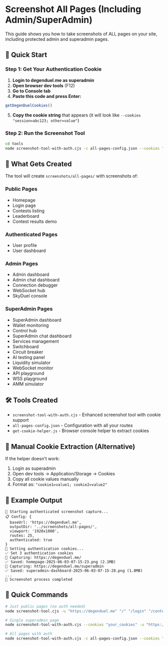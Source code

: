 # Screenshot All Pages (Including Admin/SuperAdmin)

This guide shows you how to take screenshots of ALL pages on your site, including protected admin and superadmin pages.

## 🚀 Quick Start

### Step 1: Get Your Authentication Cookie

1. **Login to degenduel.me as superadmin**
2. **Open browser dev tools** (F12)
3. **Go to Console tab**
4. **Paste this code and press Enter:**

```javascript
getDegenDuelCookies()
```

5. **Copy the cookie string** that appears (it will look like `--cookies "session=abc123; other=value"`)

### Step 2: Run the Screenshot Tool

```bash
cd tools
node screenshot-tool-with-auth.cjs -c all-pages-config.json --cookies "your_cookie_string_here"
```

## 📁 What Gets Created

The tool will create `screenshots/all-pages/` with screenshots of:

### Public Pages
- Homepage
- Login page  
- Contests listing
- Leaderboard
- Contest results demo

### Authenticated Pages
- User profile
- User dashboard

### Admin Pages
- Admin dashboard
- Admin chat dashboard
- Connection debugger
- WebSocket hub
- SkyDuel console

### SuperAdmin Pages
- SuperAdmin dashboard
- Wallet monitoring
- Control hub
- SuperAdmin chat dashboard
- Services management
- Switchboard
- Circuit breaker
- AI testing panel
- Liquidity simulator
- WebSocket monitor
- API playground
- WSS playground
- AMM simulator

## 🛠️ Tools Created

- `screenshot-tool-with-auth.cjs` - Enhanced screenshot tool with cookie support
- `all-pages-config.json` - Configuration with all your routes
- `get-cookie-helper.js` - Browser console helper to extract cookies

## 🔧 Manual Cookie Extraction (Alternative)

If the helper doesn't work:

1. Login as superadmin
2. Open dev tools → Application/Storage → Cookies
3. Copy all cookie values manually
4. Format as: `"cookie1=value1; cookie2=value2"`

## 📸 Example Output

```
🚀 Starting authenticated screenshot capture...
📋 Config: {
  baseUrl: 'https://degenduel.me',
  outputDir: '../screenshots/all-pages/',
  viewport: '1920x1080',
  routes: 25,
  authenticated: true
}
🍪 Setting authentication cookies...
✅ Set 3 authentication cookies
📸 Capturing: https://degenduel.me/
✅ Saved: homepage-2025-06-03-07-15-23.png (2.1MB)
📸 Capturing: https://degenduel.me/superadmin
✅ Saved: superadmin-dashboard-2025-06-03-07-15-28.png (1.8MB)
...
🎉 Screenshot process completed
```

## 🎯 Quick Commands

```bash
# Just public pages (no auth needed)
node screenshot-tool.cjs -u "https://degenduel.me" "/" "/login" "/contests"

# Single superadmin page
node screenshot-tool-with-auth.cjs --cookies "your_cookies" -u "https://degenduel.me" "/superadmin"

# All pages with auth
node screenshot-tool-with-auth.cjs -c all-pages-config.json --cookies "your_cookies"
``` 